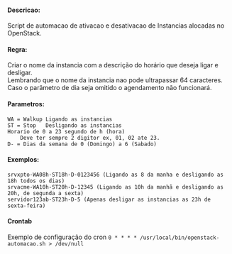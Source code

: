  #### Descricao:  
 Script de automacao de ativacao e desativacao de Instancias alocadas no OpenStack.  
 
 #### Regra:   
 Criar o nome da instancia com a descrição do horário que deseja ligar e desligar.  
 Lembrando que o nome da instancia nao pode ultrapassar 64 caracteres.  
 Caso o parâmetro de dia seja omitido o agendamento não funcionará.  
 
#### Parametros:
   
    WA = Walkup Ligando as instancias
    ST = Stop   Desligando as instancias
    Horario de 0 a 23 segundo de h (hora)
        Deve ter sempre 2 digitor ex, 01, 02 ate 23.
    D- = Dias da semana de 0 (Domingo) a 6 (Sabado)
 
#### Exemplos:
 
    srvxpto-WA08h-ST18h-D-0123456 (Ligando as 8 da manha e desligando as 18h todos os dias)
    srvacme-WA10h-ST20h-D-12345 (Ligando as 10h da manhã e desligando as 20h, de segunda a sexta)
    servidor123ab-ST23h-D-5 (Apenas desligar as instancias as 23h de sexta-feira)
  
#### Crontab 
Exemplo de configuração do cron
    `0 * * * * /usr/local/bin/openstack-automacao.sh > /dev/null`
